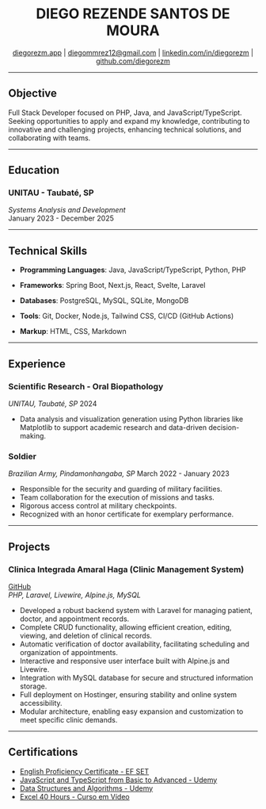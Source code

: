 <center>

# DIEGO REZENDE SANTOS DE MOURA
[diegorezm.app](https://diegorezm.netlify.app/) | [diegommrez12@gmail.com](mailto:diegommrez12@gmail.com) | [linkedin.com/in/diegorezm](https://linkedin.com/in/diegorezm) | [github.com/diegorezm](https://github.com/diegorezm)

</center>

---

<div class="resume-section">

## Objective
Full Stack Developer focused on PHP, Java, and JavaScript/TypeScript. Seeking opportunities to apply and expand my knowledge, contributing to innovative and challenging projects, enhancing technical solutions, and collaborating with teams.

</div>

---

<div class="resume-section">

## Education

### UNITAU - Taubaté, SP  
  _Systems Analysis and Development_  
  January 2023 - December 2025

</div>

---

<div class="resume-section">

## Technical Skills

- **Programming Languages**: Java, JavaScript/TypeScript, Python, PHP

- **Frameworks**: Spring Boot, Next.js, React, Svelte, Laravel

- **Databases**: PostgreSQL, MySQL, SQLite, MongoDB

- **Tools**: Git, Docker, Node.js, Tailwind CSS, CI/CD (GitHub Actions)

- **Markup**: HTML, CSS, Markdown

</div>

---

<div class="resume-section">

## Experience

### Scientific Research - Oral Biopathology
  _UNITAU, Taubaté, SP_
  2024  
  - Data analysis and visualization generation using Python libraries like Matplotlib to support academic research and data-driven decision-making.

### Soldier
_Brazilian Army, Pindamonhangaba, SP_
  March 2022 - January 2023  
  - Responsible for the security and guarding of military facilities.
  - Team collaboration for the execution of missions and tasks.
  - Rigorous access control at military checkpoints.
  - Recognized with an honor certificate for exemplary performance.

</div>

---

<div class="resume-section">

## Projects

### Clinica Integrada Amaral Haga (Clinic Management System)
  [GitHub](https://github.com/diegorezm/clinica)  
  _PHP, Laravel, Livewire, Alpine.js, MySQL_

  - Developed a robust backend system with Laravel for managing patient, doctor, and appointment records.
  - Complete CRUD functionality, allowing efficient creation, editing, viewing, and deletion of clinical records.
  - Automatic verification of doctor availability, facilitating scheduling and organization of appointments.
  - Interactive and responsive user interface built with Alpine.js and Livewire.
  - Integration with MySQL database for secure and structured information storage.
  - Full deployment on Hostinger, ensuring stability and online system accessibility.
  - Modular architecture, enabling easy expansion and customization to meet specific clinic demands.

</div>

---

<div class="resume-section">

## Certifications

- [English Proficiency Certificate - EF SET](https://cert.efset.org/KdGLiQ)
- [JavaScript and TypeScript from Basic to Advanced - Udemy](https://udemy-certificate.s3.amazonaws.com/image/UC-6fc7d4af-701d-446a-b69b-8e167018a749.jpg?v=1706800581000)
- [Data Structures and Algorithms - Udemy](https://udemy-certificate.s3.amazonaws.com/image/UC-7074fe91-0541-4bfd-bc58-af41912a6361.jpg?v=1703254492000)
- [Excel 40 Hours - Curso em Vídeo](https://www.cursoemvideo.com/validacao-de-certificado/?codigo=798CE-654D-9)

<br>

</div>

